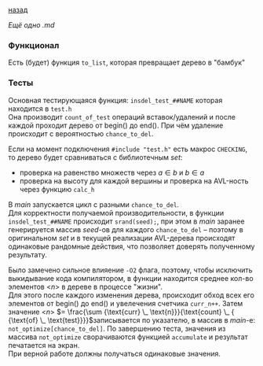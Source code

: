 [назад](../)

*Ещё одно .md*

### Функционал
Есть (будет) функция ```to_list```, которая превращает дерево в "бамбук"



### Тесты
Основная тестирующаяся функция: ```insdel_test_##NAME``` которая находится в ```test.h``` \
Она производит ```count_of_test``` операций вставок/удалений и после каждой проходит дерево от $\text{b} \text{egin}()$ до $\text{e} \text{nd}()$. При чём удаление происходит с вероятностью ```chance_to_del```.

Если на момент подключения ```#include "test.h"``` есть макрос ```CHECKING```, то дерево будет сравниваться с библиотечным $set$:
* проверка на равенство множеств через  $a \in b$ и $b \in a$
* проверка на высоту для каждой вершины и проверка на AVL-ность через функцию ```calc_h```

В $main$ запускается цикл с разными ```chance_to_del```. \
Для корректности получаемой производительности, в функции ```insdel_test_##NAME``` происходит ```srand(seed);```, при этом в $main$ заранее генерируется массив $seed$-ов для каждого ```chance_to_del``` – поэтому в оригинальном $set$ и в текущей реализации AVL-дерева происходят одинаковые рандомные действия, что позволяет доверять полученному результату.

Было замечено сильное влияение ```-O2``` флага, поэтому, чтобы исключить выкидывание кода компилятором, в функции находится среднее кол-во элементов <$n$> в дереве в процессе "жизни". \
Для этого после каждого изменения дерева, происходит обход всех его элементов от $\text{b} \text{egin}()$ до $\text{e} \text{nd}()$ и увелечения счетчика ```curr_n++```. Затем значение <$n$>  $= \frac{\sum {\text{curr} \_ \text{n}}}{\text{count} \_ { {\text{of} \_ \text{test}}}}$записывается по указателю, в массив в $main$-е: ```not_optimize[chance_to_del]```.
По завершению теста, значения из массива ```not_optimize``` сворачиваются функцией ```accumulate``` и результат печатается на экран. \
При верной работе должны получаться одинаковые значения.

